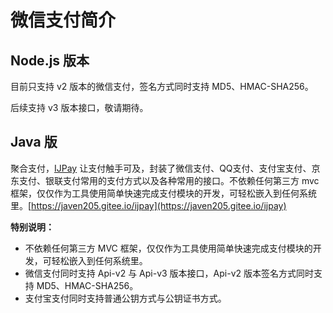 # 微信支付简介

## Node.js 版本

目前只支持 v2 版本的微信支付，签名方式同时支持 MD5、HMAC-SHA256。

后续支持 v3 版本接口，敬请期待。

## Java 版

聚合支付，[IJPay](https://gitee.com/javen205/IJPay) 让支付触手可及，封装了微信支付、QQ支付、支付宝支付、京东支付、银联支付常用的支付方式以及各种常用的接口。不依赖任何第三方 mvc 框架，仅仅作为工具使用简单快速完成支付模块的开发，可轻松嵌入到任何系统里。[https://javen205.gitee.io/ijpay](https://javen205.gitee.io/ijpay)

**特别说明：**

- 不依赖任何第三方 MVC 框架，仅仅作为工具使用简单快速完成支付模块的开发，可轻松嵌入到任何系统里。
- 微信支付同时支持 Api-v2 与 Api-v3 版本接口，Api-v2 版本签名方式同时支持 MD5、HMAC-SHA256。
- 支付宝支付同时支持普通公钥方式与公钥证书方式。
